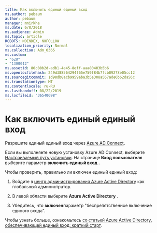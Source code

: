 ```yaml
---
title: Как включить единый единый вход
ms.author: pebaum
author: pebaum
manager: mnirkhe
ms.date: 6/8/2018
ms.audience: Admin
ms.topic: article
ROBOTS: NOINDEX, NOFOLLOW
localization_priority: Normal
ms.collection: Adm_O365
ms.custom:
- "628"
- "1300012"
ms.assetid: 80c88b2d-adb1-4e45-8eff-aaa80403b5b6
ms.openlocfilehash: 249d388564294f65e759f84b7fcb09278e05cc12
ms.sourcegitcommit: 1d98db8acb9959aba3b5e308a567ade6b62da56c
ms.translationtype: MT
ms.contentlocale: ru-RU
ms.lasthandoff: 08/22/2019
ms.locfileid: "36540698"
---
```

# <a name="how-to-enable-seamless-sso"></a>Как включить единый единый вход

Разрешите единый единый вход через [Azure AD Connect](https://docs.microsoft.com/azure/active-directory/connect/active-directory-aadconnect).
  
Если вы выполняете новую установку Azure AD Connect, выберите [Настраиваемый путь установки](https://docs.microsoft.com/azure/active-directory/connect/active-directory-aadconnect-get-started-custom). На странице **Вход пользователя** выберите параметр **включить единый вход** .
  
Чтобы проверить, правильно ли включен единый единый вход:
  
1. Войдите в [центр администрирования Azure Active Directory](https://aad.portal.azure.com) как глобальный администратор.

2. В левой области выберите **Azure Active Directory** .

3. Убедитесь, что **включен**параметр "беспрепятственное включение единого входа".

Чтобы узнать больше, ознакомьтесь [со статьей Azure Active Directory, обеспечивающей единый вход: краткий старт](https://docs.microsoft.com/azure/active-directory/connect/active-directory-aadconnect-sso-quick-start).
  